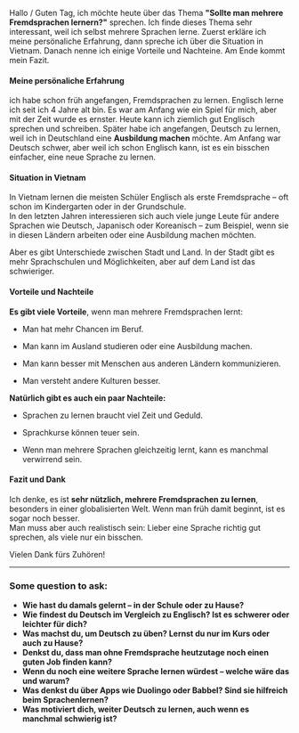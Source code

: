 
Hallo / Guten Tag,
ich möchte heute über das Thema **"Sollte man mehrere Fremdsprachen lernern?"** sprechen. Ich finde dieses Thema sehr interessant, weil ich selbst mehrere Sprachen lerne.
Zuerst erkläre ich meine persönaliche Erfahrung, dann spreche ich über die Situation in Vietnam. Danach nenne ich einige Vorteile und Nachteine. Am Ende kommt mein Fazit.

#### Meine persönaliche Erfahrung
ich habe schon früh angefangen, Fremdsprachen zu lernen. Englisch lerne ich seit ich 4 Jahre alt bin. Es war am Anfang wie ein Spiel für mich, aber mit der Zeit wurde es ernster. Heute kann ich ziemlich gut Englisch sprechen und schreiben.
Später habe ich angefangen, Deutsch zu lernen, weil ich in Deutschland eine **Ausbildung machen** möchte. Am Anfang war Deutsch schwer, aber weil ich schon Englisch kann, ist es ein bisschen einfacher, eine neue Sprache zu lernen.


#### Situation in Vietnam
In Vietnam lernen die meisten Schüler Englisch als erste Fremdsprache – oft schon im Kindergarten oder in der Grundschule.  
In den letzten Jahren interessieren sich auch viele junge Leute für andere Sprachen wie Deutsch, Japanisch oder Koreanisch – zum Beispiel, wenn sie in diesen Ländern arbeiten oder eine Ausbildung machen möchten.

Aber es gibt Unterschiede zwischen Stadt und Land. In der Stadt gibt es mehr Sprachschulen und Möglichkeiten, aber auf dem Land ist das schwieriger.


#### Vorteile und Nachteile
**Es gibt viele Vorteile**, wenn man mehrere Fremdsprachen lernt:

- Man hat mehr Chancen im Beruf.
    
- Man kann im Ausland studieren oder eine Ausbildung machen.
    
- Man kann besser mit Menschen aus anderen Ländern kommunizieren.
    
- Man versteht andere Kulturen besser.
    

**Natürlich gibt es auch ein paar Nachteile:**

- Sprachen zu lernen braucht viel Zeit und Geduld.
    
- Sprachkurse können teuer sein.
    
- Wenn man mehrere Sprachen gleichzeitig lernt, kann es manchmal verwirrend sein.


#### Fazit und Dank
Ich denke, es ist **sehr nützlich, mehrere Fremdsprachen zu lernen**, besonders in einer globalisierten Welt. Wenn man früh damit beginnt, ist es sogar noch besser.  
Man muss aber auch realistisch sein: Lieber eine Sprache richtig gut sprechen, als viele nur ein bisschen.

Vielen Dank fürs Zuhören!



------------------------------------------------

### Some question to ask:

- **Wie hast du damals gelernt – in der Schule oder zu Hause?**
- **Wie findest du Deutsch im Vergleich zu Englisch? Ist es schwerer oder leichter für dich?**
- **Was machst du, um Deutsch zu üben? Lernst du nur im Kurs oder auch zu Hause?**
- **Denkst du, dass man ohne Fremdsprache heutzutage noch einen guten Job finden kann?**
- **Wenn du noch eine weitere Sprache lernen würdest – welche wäre das und warum?**
- **Was denkst du über Apps wie Duolingo oder Babbel? Sind sie hilfreich beim Sprachenlernen?**
- **Was motiviert dich, weiter Deutsch zu lernen, auch wenn es manchmal schwierig ist?**